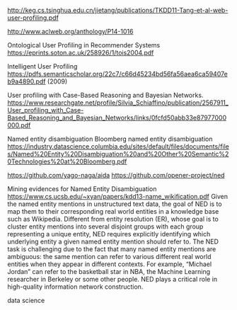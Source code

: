 http://keg.cs.tsinghua.edu.cn/jietang/publications/TKDD11-Tang-et-al-web-user-profiling.pdf

http://www.aclweb.org/anthology/P14-1016

Ontological User Profiling in Recommender Systems
https://eprints.soton.ac.uk/258926/1/tois2004.pdf

Intelligent User Profiling 
https://pdfs.semanticscholar.org/22c7/c66d45234bd56fa56aea6ca59407eb9a4890.pdf (2009)

User profiling with Case-Based Reasoning and Bayesian Networks.
https://www.researchgate.net/profile/Silvia_Schiaffino/publication/2567911_User_profiling_with_Case-Based_Reasoning_and_Bayesian_Networks/links/0fcfd50abb33e87977000000.pdf

Named entity disambiguation
Bloomberg named entity disambiguation
https://industry.datascience.columbia.edu/sites/default/files/documents/files/Named%20Entity%20Disambiguation%20and%20Other%20Semantic%20Technologies%20at%20Bloomberg.pdf

https://github.com/yago-naga/aida
https://github.com/opener-project/ned

Mining evidences for Named Entity Disambiguation
https://www.cs.ucsb.edu/~xyan/papers/kdd13-name_wikification.pdf
Given the named entity mentions in unstructured text data, the goal of NED is to map them to their corresponding real world entities in a knowledge base such as Wikipedia. Different from entity resolution (ER), whose goal is to cluster entity mentions into several disjoint groups with each group representing a unique entity, NED requires explicitly identifying which underlying entity a given named entity mention should refer to. The NED task is challenging due to the fact that many named entity mentions are ambiguous: the same mention can refer to various different real world entities when they appear in different contexts. For example, “Michael Jordan” can refer to the basketball star in NBA, the Machine Learning researcher in Berkeley or some other people. NED plays a critical role in high-quality information network construction. 

data science
